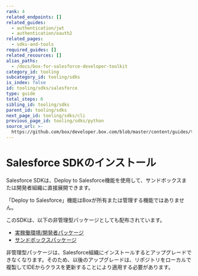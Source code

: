 ```yaml
---
rank: 4
related_endpoints: []
related_guides:
  - authentication/jwt
  - authentication/oauth2
related_pages:
  - sdks-and-tools
required_guides: []
related_resources: []
alias_paths:
  - /docs/box-for-salesforce-developer-toolkit
category_id: tooling
subcategory_id: tooling/sdks
is_index: false
id: tooling/sdks/salesforce
type: guide
total_steps: 6
sibling_id: tooling/sdks
parent_id: tooling/sdks
next_page_id: tooling/sdks/cli
previous_page_id: tooling/sdks/python
source_url: >-
  https://github.com/box/developer.box.com/blob/master/content/guides/tooling/sdks/salesforce.md
---
```

# Salesforce SDKのインストール

Salesforce SDKは、Deploy to Salesforce機能を使用して、サンドボックスまたは開発者組織に直接展開できます。

<Message type="notice">

「Deploy to Salesforce」機能はBoxが所有または管理する機能ではありません。

</Message>

このSDKは、以下の非管理型パッケージとしても配布されています。

* [実稼働環境/開発者パッケージ][salesforce_pkg_prod]
* [サンドボックスパッケージ][salesforce_pkg_sandbox]

<Message type="warning">

非管理型パッケージは、Salesforce組織にインストールするとアップグレードできなくなります。そのため、以後のアップグレードは、リポジトリをローカルで複製してIDEからクラスを更新することにより適用する必要があります。

</Message>

[deploy_salesforce]: https://githubsfdeploy.herokuapp.com/?owner=box&repo=box-salesforce-sdk

[salesforce_pkg_prod]: https://cloud.box.com/Box-Apex-SDK

[salesforce_pkg_sandbox]: https://cloud.box.com/Box-Apex-SDK-Sandbox
